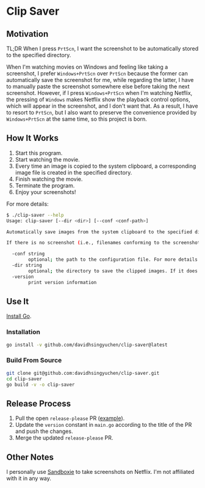 # Clip Saver

## Motivation

TL;DR When I press `PrtScn`, I want the screenshot to be automatically stored to the specified directory.

When I'm watching movies on Windows and feeling like taking a screenshot, I prefer `Windows+PrtScn` over `PrtScn` because the former can automatically save the screenshot for me, while regarding the latter, I have to manually paste the screenshot somewhere else before taking the next screenshot. However, if I press `Windows+PrtScn` when I'm watching Netflix, the pressing of `Windows` makes Netflix show the playback control options, which will appear in the screenshot, and I don't want that. As a result, I have to resort to `PrtScn`, but I also want to preserve the convenience provided by `Windows+PrtScn` at the same time, so this project is born.

## How It Works

1. Start this program.
1. Start watching the movie.
1. Every time an image is copied to the system clipboard, a corresponding image file is created in the specified directory.
1. Finish watching the movie.
1. Terminate the program.
1. Enjoy your screenshots!

For more details:

```sh
$ ./clip-saver --help
Usage: clip-saver [--dir <dir>] [--conf <conf-path>]

Automatically save images from the system clipboard to the specified directory.

If there is no screenshot (i.e., filenames conforming to the screenshot format) at the moment, the screenshots will be saved in <dir> as 1.png, 2.png, and so on; if there are some existing screenshots with the latest one being 5.png, the screenshots will be saved in <dir> as 6.png, 7.png, and so on.

  -conf string
        optional; the path to the configuration file. For more details regarding the format of it and a working example, please check https://github.com/davidhsingyuchen/clip-saver/blob/main/clip-saver.yml. If this flag is not present, <dir>/clip-saver.yaml is used. If the file does not exist, movie mode instead of TV series mode is assumed.
  -dir string
        optional; the directory to save the clipped images. If it does not exist yet, this program will attempt to create it. If it is not specified, the current working directory will be used.
  -version
        print version information
```

## Use It

[Install Go](https://golang.org/doc/install).

### Installation

```sh
go install -v github.com/davidhsingyuchen/clip-saver@latest
```

### Build From Source

```sh
git clone git@github.com:davidhsingyuchen/clip-saver.git
cd clip-saver
go build -v -o clip-saver
```

## Release Process

1. Pull the open `release-please` PR ([example](https://github.com/davidhsingyuchen/clip-saver/pull/5)).
1. Update the `version` constant in `main.go` according to the title of the PR and push the changes.
1. Merge the updated `release-please` PR.

## Other Notes

I personally use [Sandboxie](https://sandboxie-plus.com/downloads/) to take screenshots on Netflix. I'm not affiliated with it in any way.
